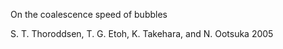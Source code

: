 On the coalescence speed of bubbles

S. T. Thoroddsen, T. G. Etoh, K. Takehara, and N. Ootsuka
2005
